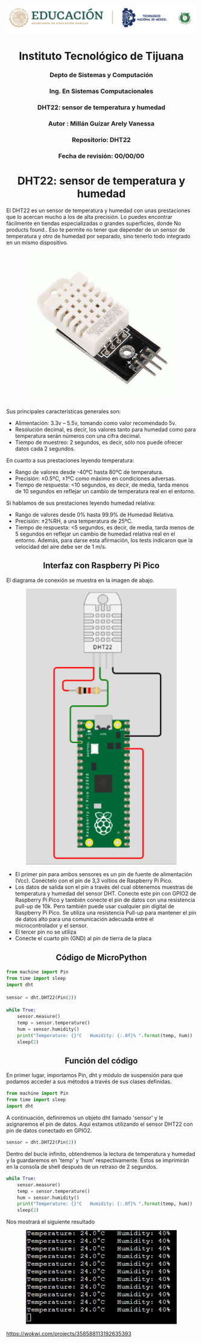 <p align="center">
<img src="Imagenes/logos.PNG">
</p>
<h1 align="center">Instituto Tecnológico de Tijuana</h1>
<h3 align="center">Depto de Sistemas y Computación</h3>
<h3 align="center">Ing. En Sistemas Computacionales</h3>
<h3 align="center">DHT22:  sensor de temperatura y humedad </h3>
<h3 align="center">Autor : Millán Guízar Arely Vanessa</h3>
<h3 align="center">Repositorio: DHT22</h3>
<h3 align="center">Fecha de revisión:   00/00/00</h3>

<h1 align="center">DHT22:  sensor de temperatura y humedad</h1>

El DHT22 es un sensor de temperatura y humedad con unas prestaciones que lo acercan mucho a los de alta precisión. Lo puedes encontrar fácilmente en tiendas especializadas o grandes superficies, donde No products found.. Eso te permite no tener que depender de un sensor de temperatura y otro de humedad por separado, sino tenerlo todo integrado en un mismo dispositivo.

<p align="center">
<img width="400" src="Imagenes/DHT22.jpg" alt="DHT22">
</p>

Sus principales características generales son:
- Alimentación: 3.3v – 5.5v, tomando como valor recomendado 5v.
- Resolución decimal, es decir, los valores tanto para  humedad como para temperatura serán números con una cifra decimal.
- Tiempo de muestreo: 2 segundos, es decir, sólo nos puede ofrecer datos cada 2 segundos.

En cuanto a sus prestaciones leyendo temperatura:
- Rango de valores desde -40ºC hasta 80ºC de temperatura.
- Precisión: ±0.5ºC, ±1ºC como máximo en condiciones adversas.
- Tiempo de respuesta: <10 segundos, es decir, de media, tarda menos de 10 segundos en reflejar un cambio de temperatura real en el entorno.

Si hablamos de sus prestaciones leyendo humedad relativa:
- Rango de valores desde 0% hasta 99.9% de Humedad Relativa.
- Precisión: ±2%RH, a una temperatura de 25ºC.
- Tiempo de respuesta: <5 segundos, es decir, de media, tarda menos de 5 segundos en reflejar un cambio de humedad relativa real en el entorno. Además, para darse esta afirmación, los tests indicaron que la velocidad del aire debe ser de 1 m/s.

<h2 align="center">Interfaz con Raspberry Pi Pico</h2>

El diagrama de conexión se muestra en la imagen de abajo.

<p align="center">
<img width="400" src="Imagenes/Raspberry%20pi%20pico.PNG" alt="Raspberry">
</p>

- El primer pin para ambos sensores es un pin de fuente de alimentación (Vcc). Conéctelo con el pin de 3,3 voltios de Raspberry Pi Pico.
- Los datos de salida son el pin a través del cual obtenemos muestras de temperatura y humedad del sensor DHT. Conecte este pin con GPIO2 de Raspberry Pi Pico y también conecte el pin de datos con una resistencia pull-up de 10k. Pero también puede usar cualquier pin digital de Raspberry Pi Pico. Se utiliza una resistencia Pull-up para mantener el pin de datos alto para una comunicación adecuada entre el microcontrolador y el sensor.
- El tercer pin no se utiliza
- Conecte el cuarto pin (GND) al pin de tierra de la placa

<h2 align="center">Código de MicroPython</h2>

```python
from machine import Pin
from time import sleep
import dht
 
sensor = dht.DHT22(Pin(2)) 
 
while True:
    sensor.measure()
    temp = sensor.temperature()
    hum = sensor.humidity()
    print("Temperature: {}°C   Humidity: {:.0f}% ".format(temp, hum))
    sleep(2)
```

<h2 align="center">Función del código</h2>

En primer lugar, importamos Pin, dht y módulo de suspensión para que podamos acceder a sus métodos a través de sus clases definidas.

```python
from machine import Pin
from time import sleep
import dht
```

A continuación, definiremos un objeto dht llamado 'sensor' y le asignaremos el pin de datos. Aquí estamos utilizando el sensor DHT22 con pin de datos conectado en GPIO2.

```python
sensor = dht.DHT22(Pin(2))
```

Dentro del bucle infinito, obtendremos la lectura de temperatura y humedad y la guardaremos en 'temp' y 'hum' respectivamente. Estos se imprimirán en la consola de shell después de un retraso de 2 segundos.

```python
while True:
    sensor.measure()
    temp = sensor.temperature()
    hum = sensor.humidity()
    print("Temperature: {}°C   Humidity: {:.0f}% ".format(temp, hum))
    sleep(2)
 ```
    
Nos mostrará el siguiente resultado
 
<p align="center">
<img width="400" src="Imagenes/Resultado.PNG" alt="Resultado">
</p>

https://wokwi.com/projects/358588113192635393
